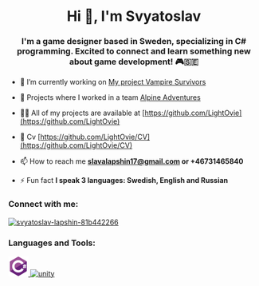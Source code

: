 <h1 align="center">Hi 👋, I'm Svyatoslav</h1>
<h3 align="center">I'm a game designer based in Sweden, specializing in C# programming. Excited to connect and learn something new about game development! 🎮🇸🇪</h3>

- 🔭 I’m currently working on [My project Vampire Survivors](https://github.com/LightOvie/Vamprie-Survivors-.git)

- 🤝 Projects where I worked in a team [Alpine Adventures](https://alpineadventures.itch.io/alpineadventures)

- 👨‍💻 All of my projects are available at [https://github.com/LightOvie](https://github.com/LightOvie)

- 📝 Cv [https://github.com/LightOvie/CV](https://github.com/LightOvie/CV)

- 📫 How to reach me **slavalapshin17@gmail.com or +46731465840**

- ⚡ Fun fact **I speak 3 languages: Swedish, English and Russian**

<h3 align="left">Connect with me:</h3>
<p align="left">
<a href="https://linkedin.com/in/svyatoslav-lapshin-81b442266" target="blank"><img align="center" src="https://raw.githubusercontent.com/rahuldkjain/github-profile-readme-generator/master/src/images/icons/Social/linked-in-alt.svg" alt="svyatoslav-lapshin-81b442266" height="30" width="40" /></a>
</p>

<h3 align="left">Languages and Tools:</h3>
<p align="left"> <a href="https://www.w3schools.com/cs/" target="_blank" rel="noreferrer"> <img src="https://raw.githubusercontent.com/devicons/devicon/master/icons/csharp/csharp-original.svg" alt="csharp" width="40" height="40"/> </a> <a href="https://unity.com/" target="_blank" rel="noreferrer"> <img src="https://www.vectorlogo.zone/logos/unity3d/unity3d-icon.svg" alt="unity" width="40" height="40"/> </a> </p>
